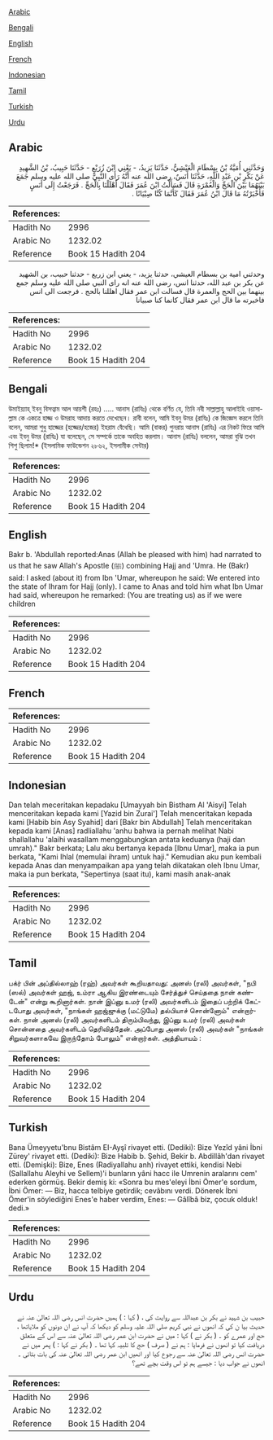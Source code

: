 [Arabic](#arabic)

[Bengali](#bengali)

[English](#english)

[French](#french)

[Indonesian](#indonesian)

[Tamil](#tamil)

[Turkish](#turkish)

[Urdu](#urdu)

## Arabic


<div dir="rtl" lang="ar" style={{fontSize:'larger',backgroundColor:'#f8f9fa',padding:20}}>
وَحَدَّثَنِي أُمَيَّةُ بْنُ بِسْطَامَ الْعَيْشِيُّ، حَدَّثَنَا يَزِيدُ، - يَعْنِي ابْنَ زُرَيْعٍ - حَدَّثَنَا حَبِيبُ، بْنُ الشَّهِيدِ عَنْ بَكْرِ بْنِ عَبْدِ اللَّهِ، حَدَّثَنَا أَنَسٌ، رضى الله عنه أَنَّهُ رَأَى النَّبِيَّ صلى الله عليه وسلم جَمَعَ بَيْنَهُمَا بَيْنَ الْحَجِّ وَالْعُمْرَةِ قَالَ فَسَأَلْتُ ابْنَ عُمَرَ فَقَالَ أَهْلَلْنَا بِالْحَجِّ ‏.‏ فَرَجَعْتُ إِلَى أَنَسٍ فَأَخْبَرْتُهُ مَا قَالَ ابْنُ عُمَرَ فَقَالَ كَأَنَّمَا كُنَّا صِبْيَانًا ‏.‏
</div>
<div style={{backgroundColor:'#f8f9fa',padding:20, marginBottom: 10}}><table> <thead> <tr> <th>References:</th> <th></th> </tr> </thead> <tbody><tr><td>Hadith No</td><td>2996</td></tr><tr><td>Arabic No</td><td>1232.02</td></tr><tr><td>Reference</td><td>Book 15 Hadith 204</td></tr></tbody></table></div>


<div dir="rtl" lang="ar" style={{fontSize:'larger',backgroundColor:'#f8f9fa',padding:20}}>
وحدثني امية بن بسطام العيشي، حدثنا يزيد، - يعني ابن زريع - حدثنا حبيب، بن الشهيد عن بكر بن عبد الله، حدثنا انس، رضى الله عنه انه راى النبي صلى الله عليه وسلم جمع بينهما بين الحج والعمرة قال فسالت ابن عمر فقال اهللنا بالحج . فرجعت الى انس فاخبرته ما قال ابن عمر فقال كانما كنا صبيانا
</div>
<div style={{backgroundColor:'#f8f9fa',padding:20, marginBottom: 10}}><table> <thead> <tr> <th>References:</th> <th></th> </tr> </thead> <tbody><tr><td>Hadith No</td><td>2996</td></tr><tr><td>Arabic No</td><td>1232.02</td></tr><tr><td>Reference</td><td>Book 15 Hadith 204</td></tr></tbody></table></div>

## Bengali


<div dir="ltr" lang="bn" style={{fontSize:'larger',backgroundColor:'#f8f9fa',padding:20}}>
উমাইয়্যাহ্ ইবনু বিসত্বাম আল আয়শী (রহঃ) ..... আনাস (রাযিঃ) থেকে বর্ণিত যে, তিনি নবী সাল্লাল্লাহু আলাইহি ওয়াসাল্লাম কে একত্রে হাজ্জ ও উমরাহ আদায় করতে দেখেছেন। রাবী বলেন, আমি ইবনু উমর (রাযিঃ) কে জিজ্ঞেস করলে তিনি বলেন, আমরা শুধু হাজ্জের (হজ্জের/হজের) ইহরাম বেঁধেছি। আমি (বাকর) পুনরায় আনাস (রাযিঃ) এর নিকট ফিরে আসি এবং ইবনু উমর (রাযিঃ) যা বলেছেন, সে সম্পর্কে তাকে অবহিত করলাম। আনাস (রাযিঃ) বললেন, আমরা বুঝি তখন শিশু ছিলাম!* (ইসলামিক ফাউন্ডেশন ২৮৬২, ইসলামীক সেন্টার)
</div>
<div style={{backgroundColor:'#f8f9fa',padding:20, marginBottom: 10}}><table> <thead> <tr> <th>References:</th> <th></th> </tr> </thead> <tbody><tr><td>Hadith No</td><td>2996</td></tr><tr><td>Arabic No</td><td>1232.02</td></tr><tr><td>Reference</td><td>Book 15 Hadith 204</td></tr></tbody></table></div>

## English


<div dir="ltr" lang="en" style={{fontSize:'larger',backgroundColor:'#f8f9fa',padding:20}}>
Bakr b. 'Abdullah reported:Anas (Allah be pleased with him) had narrated to us that he saw Allah's Apostle (ﷺ) combining Hajj and 'Umra. He (Bakr) said: I asked (about it) from Ibn 'Umar, whereupon he said: We entered into the state of Ihram for Hajj (only). I came to Anas and told him what Ibn Umar had said, whereupon he remarked: (You are treating us) as if we were children
</div>
<div style={{backgroundColor:'#f8f9fa',padding:20, marginBottom: 10}}><table> <thead> <tr> <th>References:</th> <th></th> </tr> </thead> <tbody><tr><td>Hadith No</td><td>2996</td></tr><tr><td>Arabic No</td><td>1232.02</td></tr><tr><td>Reference</td><td>Book 15 Hadith 204</td></tr></tbody></table></div>

## French


<div dir="ltr" lang="fr" style={{fontSize:'larger',backgroundColor:'#f8f9fa',padding:20}}>

</div>
<div style={{backgroundColor:'#f8f9fa',padding:20, marginBottom: 10}}><table> <thead> <tr> <th>References:</th> <th></th> </tr> </thead> <tbody><tr><td>Hadith No</td><td>2996</td></tr><tr><td>Arabic No</td><td>1232.02</td></tr><tr><td>Reference</td><td>Book 15 Hadith 204</td></tr></tbody></table></div>

## Indonesian


<div dir="ltr" lang="id" style={{fontSize:'larger',backgroundColor:'#f8f9fa',padding:20}}>
Dan telah meceritakan kepadaku [Umayyah bin Bistham Al 'Aisyi] Telah menceritakan kepada kami [Yazid bin Zurai'] Telah menceritakan kepada kami [Habib bin Asy Syahid] dari [Bakr bin Abdullah] Telah menceritakan kepada kami [Anas] radliallahu 'anhu bahwa ia pernah melihat Nabi shallallahu 'alaihi wasallam menggabungkan antata keduanya (haji dan umrah)." Bakr berkata; Lalu aku bertanya kepada [Ibnu Umar], maka ia pun berkata, "Kami Ihlal (memulai ihram) untuk haji." Kemudian aku pun kembali kepada Anas dan menyampaikan apa yang telah dikatakan oleh Ibnu Umar, maka ia pun berkata, "Sepertinya (saat itu), kami masih anak-anak
</div>
<div style={{backgroundColor:'#f8f9fa',padding:20, marginBottom: 10}}><table> <thead> <tr> <th>References:</th> <th></th> </tr> </thead> <tbody><tr><td>Hadith No</td><td>2996</td></tr><tr><td>Arabic No</td><td>1232.02</td></tr><tr><td>Reference</td><td>Book 15 Hadith 204</td></tr></tbody></table></div>

## Tamil


<div dir="ltr" lang="ta" style={{fontSize:'larger',backgroundColor:'#f8f9fa',padding:20}}>
பக்ர் பின் அப்தில்லாஹ் (ரஹ்) அவர்கள் கூறியதாவது: அனஸ் (ரலி) அவர்கள், "நபி (ஸல்) அவர்கள் ஹஜ், உம்ரா ஆகிய இரண்டையும் சேர்த்துச் செய்ததை நான் கண்டேன்" என்று கூறினார்கள். நான் இப்னு உமர் (ரலி) அவர்களிடம் இதைப் பற்றிக் கேட்டபோது அவர்கள், "நாங்கள் ஹஜ்ஜுக்கு (மட்டுமே) தல்பியாச் சொன்னோம்" என்றார்கள். நான் அனஸ் (ரலி) அவர்களிடம் திரும்பிவந்து, இப்னு உமர் (ரலி) அவர்கள் சொன்னதை அவர்களிடம் தெரிவித்தேன். அப்போது அனஸ் (ரலி) அவர்கள் "நாங்கள் சிறுவர்களாகவே இருந்தோம் போலும்" என்றார்கள். அத்தியாயம் :
</div>
<div style={{backgroundColor:'#f8f9fa',padding:20, marginBottom: 10}}><table> <thead> <tr> <th>References:</th> <th></th> </tr> </thead> <tbody><tr><td>Hadith No</td><td>2996</td></tr><tr><td>Arabic No</td><td>1232.02</td></tr><tr><td>Reference</td><td>Book 15 Hadith 204</td></tr></tbody></table></div>

## Turkish


<div dir="ltr" lang="tr" style={{fontSize:'larger',backgroundColor:'#f8f9fa',padding:20}}>
Bana Ümeyyetu'bnu Bistâm EI-Ayşî rivayet etti. (Dediki): Bize Yezîd yâni İbni Zürey' rivayet etti. (Dediki): Bize Habib b. Şehid, Bekir b. Abdillâh'dan rivayet etti. (Demişki): Bize, Enes (Radiyallahu anh) rivayet ettiki, kendisi Nebi (Sallallahu Aleyhi ve Sellem)'i bunların yâni hacc ile Umrenin aralarını cem' ederken görmüş. Bekir demiş ki: «Sonra bu mes'eleyi İbni Ömer'e sordum, İbni Ömer: — Biz, hacca telbiye getirdik; cevâbını verdi. Dönerek İbni Ömer'in söylediğini Enes'e haber verdim, Enes: — Gâlîbâ biz, çocuk olduk! dedi.»
</div>
<div style={{backgroundColor:'#f8f9fa',padding:20, marginBottom: 10}}><table> <thead> <tr> <th>References:</th> <th></th> </tr> </thead> <tbody><tr><td>Hadith No</td><td>2996</td></tr><tr><td>Arabic No</td><td>1232.02</td></tr><tr><td>Reference</td><td>Book 15 Hadith 204</td></tr></tbody></table></div>

## Urdu


<div dir="rtl" lang="ur" style={{fontSize:'larger',backgroundColor:'#f8f9fa',padding:20}}>
حبیب بن شہید نے بکر بن عبداللہ سے روایت کی ، ( کہا : ) ہمیں حضرت انس رضی اللہ تعالیٰ عنہ نے حدیث بیا ن کی کہ انھوں نے نبی کریم صلی اللہ علیہ وسلم کو دیکھا کہ آپ نے ان دونوں کو ملایاتھا ، حج اور عمرے کو ۔ ( بکر نے ) کہا : میں نے حضرت ابن عمر رضی اللہ تعالیٰ عنہ سے اس کے متعلق دریافت کیا تو انھوں نے فرمایا : ہم نے ( صرف ) حج کا تلبیہ کہا تھا ۔ ( بکر نے کہا : ) پھر میں نے حضرت انس رضی اللہ تعالیٰ عنہ سے رجوع کیا اور انھیں ابن عمر رضی اللہ تعالیٰ عنہ کی بات بتائی ۔ انھوں نے جواب دیا : جیسے ہم تو اس وقت بچے تھے؟
</div>
<div style={{backgroundColor:'#f8f9fa',padding:20, marginBottom: 10}}><table> <thead> <tr> <th>References:</th> <th></th> </tr> </thead> <tbody><tr><td>Hadith No</td><td>2996</td></tr><tr><td>Arabic No</td><td>1232.02</td></tr><tr><td>Reference</td><td>Book 15 Hadith 204</td></tr></tbody></table></div>